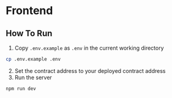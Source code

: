 # Frontend

## How To Run
1. Copy `.env.example` as `.env` in the current working directory
```sh
cp .env.example .env
```
2. Set the contract address to your deployed contract address
3. Run the server
```sh
npm run dev
```